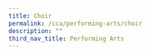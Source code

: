 ```yaml
---
title: Choir
permalink: /cca/performing-arts/choir
description: ""
third_nav_title: Performing Arts
---
```

